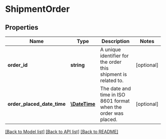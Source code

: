# ShipmentOrder

## Properties
Name | Type | Description | Notes
------------ | ------------- | ------------- | -------------
**order_id** | **string** | A unique identifier for the order this shipment is related to. | [optional] 
**order_placed_date_time** | [**\DateTime**](\DateTime.md) | The date and time in ISO 8601 format when the order was placed. | [optional] 

[[Back to Model list]](../README.md#documentation-for-models) [[Back to API list]](../README.md#documentation-for-api-endpoints) [[Back to README]](../README.md)


